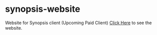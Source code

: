 # synopsis-website
Website for Synopsis client (Upcoming Paid Client)
[Click Here](widdwecat.github.io/synopsis-website/) to see the website.
